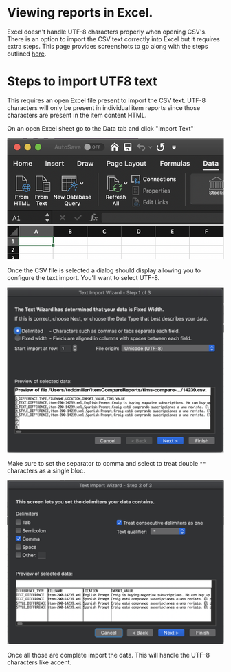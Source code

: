 # Viewing reports in Excel.

Excel doesn't handle UTF-8 characters properly when opening CSV's.   There is an option to import the CSV text correctly into Excel but it requires extra steps.  This page provides screenshots to go along with the steps outlined [here](https://www.itg.ias.edu/content/how-import-csv-file-uses-utf-8-character-encoding-0).

# Steps to import UTF8 text
This requires an open Excel file present to import the CSV text.  UTF-8 characters will only be present in individual item reports since those characters are present in the item content HTML.

On an open Excel sheet go to the Data tab and click "Import Text"

![Excel data import text](images/csv_import_utf8_step0.png)

Once the CSV file is selected a dialog should display allowing you to configure the text import.  You'll want to select UTF-8.

![Excel data import UTF-8 Select Dialog](images/csv_import_utf8_step1.png)

Make sure to set the separator to comma and select to treat double `""` characters as a single bloc.

![Excel data import UTF-8 Select Dialog](images/csv_import_utf8_step2.png)

Once all those are complete import the data.  This will handle the UTF-8 characters like accent.